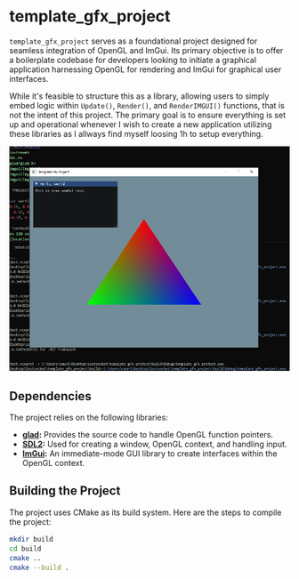 # template_gfx_project

`template_gfx_project` serves as a foundational project designed for seamless integration of OpenGL and ImGui. Its primary objective is to offer a boilerplate codebase for developers looking to initiate a graphical application harnessing OpenGL for rendering and ImGui for graphical user interfaces.

While it's feasible to structure this as a library, allowing users to simply embed logic within `Update()`, `Render()`, and `RenderIMGUI()` functions, that is not the intent of this project. The primary goal is to ensure everything is set up and operational whenever I wish to create a new application utilizing these libraries as I allways find myself loosing 1h to setup everything.

![Project Image](./github/picture.PNG)

## Dependencies

The project relies on the following libraries:

- **[glad](https://glad.dav1d.de/):** Provides the source code to handle OpenGL function pointers.
- **[SDL2](https://github.com/libsdl-org/SDL):** Used for creating a window, OpenGL context, and handling input.
- **[ImGui](https://github.com/ocornut/imgui):** An immediate-mode GUI library to create interfaces within the OpenGL context.

## Building the Project

The project uses CMake as its build system. Here are the steps to compile the project:
```sh
mkdir build
cd build
cmake ..
cmake --build .
```